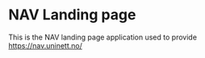 # NAV Landing page

This is the NAV landing page application used to provide https://nav.uninett.no/
